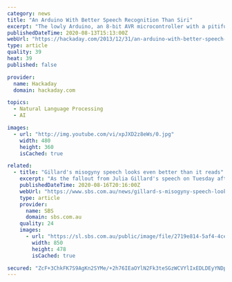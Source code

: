 ```yaml
---
category: news
title: "An Arduino With Better Speech Recognition Than Siri"
excerpt: "The lowly Arduino, an 8-bit AVR microcontroller with a pitiful amount of RAM, terribly small Flash storage space, and effectively no peripherals to speak of, has better speech recognition"
publishedDateTime: 2020-08-13T15:13:00Z
webUrl: "https://hackaday.com/2013/12/31/an-arduino-with-better-speech-recognition-than-siri/"
type: article
quality: 39
heat: 39
published: false

provider:
  name: Hackaday
  domain: hackaday.com

topics:
  - Natural Language Processing
  - AI

images:
  - url: "http://img.youtube.com/vi/xpJXD2z8eWs/0.jpg"
    width: 480
    height: 360
    isCached: true

related:
  - title: "Gillard's misogyny speech looks even better than it reads"
    excerpt: "As the fallout from Julia Gillard's speech on Tuesday afternoon dies down, I find myself watching the footage again and again. While her words were compelling, the sting in the Prime Minister's performance was in her delivery."
    publishedDateTime: 2020-08-16T20:16:00Z
    webUrl: "https://www.sbs.com.au/news/gillard-s-misogyny-speech-looks-even-better-than-it-reads"
    type: article
    provider:
      name: SBS
      domain: sbs.com.au
    quality: 24
    images:
      - url: "https://sl.sbs.com.au/public/image/file/2719e814-5af4-4ce6-8b58-1c1970b71fa7/crop/16x9"
        width: 850
        height: 478
        isCached: true

secured: "ZcF+3ChkFK7S9AgKn2SYMe/+2h76IEaOYlN2Fk3teSGzWCVYlIxEDLDEyYNDpJiuJDVIFMJY9w+b9ZXrj1J96u+w54m7pDLnLKUA7oKAWx0F4OTTKP+skYKG4AMTgNqLQqCmCpN8pj4lTbD6kufGB8wtmZISvb2y0KcUa9cuCXjZufhpj2OL36o5dAMr8cyx+AIZV/6NEOavKZX7ev5gUzj7cmmiQKY9FZ4p80V3+aUazBxbmRdbkhNJL/vosrZhpDYVtMB934Sf/Jobmmi7OK5XjznleVtv5aeZ+d1eG2HK9/w9iUTsKyMUuYNzjBWvH9E+dqO1v3uO74P8IiWboA==;6qcabBeID5w4C1kELKnX9Q=="
---
```


